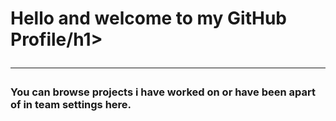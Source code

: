 <h1>Hello and welcome to my GitHub Profile/h1>
<hr>
  <h3>You can browse projects i have worked on or have been apart of in team settings here.</h3>
